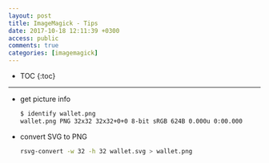 ```yaml
---
layout: post
title: ImageMagick - Tips
date: 2017-10-18 12:11:39 +0300
access: public
comments: true
categories: [imagemagick]
---
```


<!-- more -->

* TOC
{:toc}
<hr>

- get picture info

  ```sh
  $ identify wallet.png
  wallet.png PNG 32x32 32x32+0+0 8-bit sRGB 624B 0.000u 0:00.000
  ```

- convert SVG to PNG

  ```sh
  rsvg-convert -w 32 -h 32 wallet.svg > wallet.png
  ```
